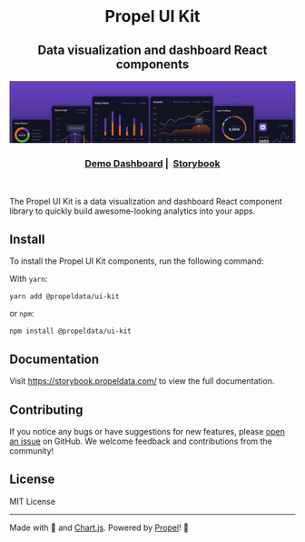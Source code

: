 <br />
<div align="center">
<h1>Propel UI Kit</h1>
    <h2> Data visualization and dashboard React components </h2>
  <img src="https://raw.githubusercontent.com/propeldata/ui-kit/ae47b0fc4fa749d7d86a369f0695b0f3567c8fc8/public/images/UI-kit-header.png"/>
  <h3 align="center">
    <a href="https://propelify.propeldata.com" target="_blank">Demo Dashboard</a> |&nbsp; 
    <a href="https://storybook.propeldata.com" target="_blank">Storybook</a>
  </h3>
</div>
<br />

The Propel UI Kit is a data visualization and dashboard React component library to quickly build awesome-looking
analytics into your apps.

## Install

To install the Propel UI Kit components, run the following command:

With `yarn`:

```shell
yarn add @propeldata/ui-kit
```

or `npm`:

```shell
npm install @propeldata/ui-kit
```

## Documentation

Visit https://storybook.propeldata.com/ to view the full documentation.

## Contributing

If you notice any bugs or have suggestions for new features, please
[open an issue](https://github.com/propeldata/ui-kit/issues) on GitHub. We welcome feedback and contributions from the
community!

## License

MIT License

---

Made with 💜 and [Chart.js](https://www.chartjs.org/). Powered by [Propel](https://www.propeldata.com)! 🚀
